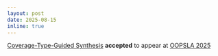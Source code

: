 ```yaml
---
layout: post
date: 2025-08-15
inline: true
---
```


[Coverage-Type-Guided Synthesis](http://arxiv.org/abs/2504.06421) **accepted** to appear at [OOPSLA 2025](https://2025.splashcon.org/)